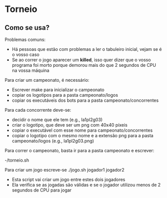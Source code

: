 # Torneio

## Como se usa?

Problemas comuns:

* Há pessoas que estão com problemas a ler o tabuleiro inicial, vejam se é o vosso caso
* Se ao correr o jogo aparecer um __killed__, isso quer dizer que o vosso programa foi morto porque demorou mais do que 2 segundos de CPU na vossa máquina

Para criar um campeonato, é necessário:

* Escrever make para inicializar o campeonato
* copiar os logotipos para a pasta campeonato/logos
* copiar os executáveis dos bots para a pasta campeonato/concorrentes

Para cada concorrente deve-se:
* decidir o nome que ele tem (e.g., la1pl2g03)
* criar o logotipo, que deve ser um png com 40x40 píxeis
* copiar o executável com esse nome para campeonato/concorrentes
* copiar o logotipo com o mesmo nome e a extensão png para a pasta campeonato/logos (e.g., la1pl2g03.png)

Para correr o campeonato, basta ir para a pasta campeonato e escrever:

-/torneio.sh

Para criar um jogo escreve-se ./jogo.sh jogador1 jogador2

* Esta script vai criar um jogo entre estes dois jogadores
* Ela verifica se as jogadas são válidas e se o jogador utilizou menos de 2 segundos de CPU para jogar
